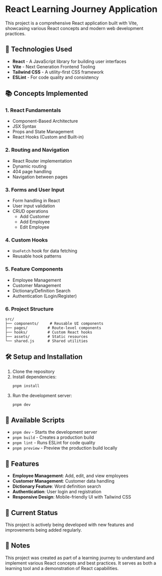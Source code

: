 # React Learning Journey Application

This project is a comprehensive React application built with Vite, showcasing various React concepts and modern web development practices.

## 🚀 Technologies Used

- **React** - A JavaScript library for building user interfaces
- **Vite** - Next Generation Frontend Tooling
- **Tailwind CSS** - A utility-first CSS framework
- **ESLint** - For code quality and consistency

## 📚 Concepts Implemented

### 1. React Fundamentals

- Component-Based Architecture
- JSX Syntax
- Props and State Management
- React Hooks (Custom and Built-in)

### 2. Routing and Navigation

- React Router implementation
- Dynamic routing
- 404 page handling
- Navigation between pages

### 3. Forms and User Input

- Form handling in React
- User input validation
- CRUD operations
  - Add Customer
  - Add Employee
  - Edit Employee

### 4. Custom Hooks

- `UseFetch` hook for data fetching
- Reusable hook patterns

### 5. Feature Components

- Employee Management
- Customer Management
- Dictionary/Definition Search
- Authentication (Login/Register)

### 6. Project Structure

```
src/
├── components/     # Reusable UI components
├── pages/         # Route-level components
├── hooks/         # Custom React hooks
├── assets/        # Static resources
└── shared.js      # Shared utilities
```

## 🛠️ Setup and Installation

1. Clone the repository
2. Install dependencies:
   ```bash
   pnpm install
   ```
3. Run the development server:
   ```bash
   pnpm dev
   ```

## 🔧 Available Scripts

- `pnpm dev` - Starts the development server
- `pnpm build` - Creates a production build
- `pnpm lint` - Runs ESLint for code quality
- `pnpm preview` - Preview the production build locally

## 🎯 Features

- **Employee Management**: Add, edit, and view employees
- **Customer Management**: Customer data handling
- **Dictionary Feature**: Word definition search
- **Authentication**: User login and registration
- **Responsive Design**: Mobile-friendly UI with Tailwind CSS

## 🔄 Current Status

This project is actively being developed with new features and improvements being added regularly.

## 📝 Notes

This project was created as part of a learning journey to understand and implement various React concepts and best practices. It serves as both a learning tool and a demonstration of React capabilities.
